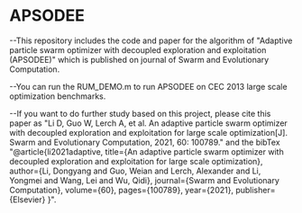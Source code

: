 # APSODEE
--This repository includes the code and paper for the algorithm of "Adaptive particle swarm optimizer with decoupled exploration and exploitation (APSODEE)" which is published on journal of Swarm and Evolutionary Computation. 

--You can run the RUM_DEMO.m to run APSODEE on CEC 2013 large scale optimization benchmarks.

--If you want to do further study based on this project, please cite this paper as "Li D, Guo W, Lerch A, et al. An adaptive particle swarm optimizer with decoupled exploration and exploitation for large scale optimization[J]. Swarm and Evolutionary Computation, 2021, 60: 100789." and the bibTex "@article{li2021adaptive,
  title={An adaptive particle swarm optimizer with decoupled exploration and exploitation for large scale optimization},
  author={Li, Dongyang and Guo, Weian and Lerch, Alexander and Li, Yongmei and Wang, Lei and Wu, Qidi},
  journal={Swarm and Evolutionary Computation},
  volume={60},
  pages={100789},
  year={2021},
  publisher={Elsevier}
}". 


